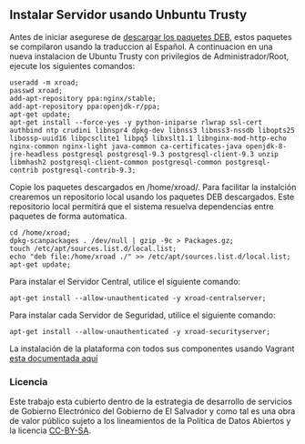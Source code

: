 ## Instalar Servidor usando Unbuntu Trusty

Antes de iniciar asegurese de [descargar los paquetes DEB](http://tenoli.gobiernoelectronico.gob.sv/debs/), estos paquetes se compilaron usando la traduccion al Español. A continuacion en una nueva instalacion de Ubuntu Trusty con privilegios de Administrador/Root, ejecute los siguientes comandos:
```
useradd -m xroad;    
passwd xroad;
add-apt-repository ppa:nginx/stable;
add-apt-repository ppa:openjdk-r/ppa;
apt-get update;
apt-get install --force-yes -y python-iniparse rlwrap ssl-cert authbind ntp crudini libnspr4 dpkg-dev libnss3 libnss3-nssdb libopts25 libossp-uuid16 libpcsclite1 libpq5 libxslt1.1 libnginx-mod-http-echo nginx-common nginx-light java-common ca-certificates-java openjdk-8-jre-headless postgresql postgresql-9.3 postgresql-client-9.3 unzip libmhash2 postgresql-client-common postgresql-common postgresql-contrib postgresql-contrib-9.3;
```

Copie los paquetes descargados en /home/xroad/.  Para facilitar la instalción crearemos un repositorio local usando los paquetes DEB descargados. Este repositorio local permitirá que el sistema resuelva dependencias entre paquetes de forma automatica.
 
 ```
 cd /home/xroad;
 dpkg-scanpackages . /dev/null | gzip -9c > Packages.gz;
 touch /etc/apt/sources.list.d/local.list;
 echo "deb file:/home/xroad ./" >> /etc/apt/sources.list.d/local.list; 
 apt-get update;
  ````

Para instalar el Servidor Central, utilice el siguiente comando:
```
apt-get install --allow-unauthenticated -y xroad-centralserver;
```
Para instalar cada Servidor de Seguridad, utilice el siguiente comando:
```
apt-get install --allow-unauthenticated -y xroad-securityserver;
```
La instalación de la plataforma con todos sus componentes usando Vagrant [esta documentada aquí](instalar-vagrant.md)

### Licencia

Este trabajo esta cubierto dentro de la estrategia de desarrollo de servicios de Gobierno Electrónico del Gobierno de El Salvador y como tal es una obra de valor público sujeto a los lineamientos de la Política de Datos Abiertos y la licencia [CC-BY-SA](https://creativecommons.org/licenses/by-sa/3.0/deed.es).  